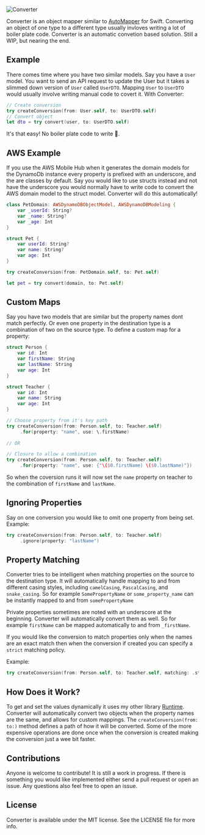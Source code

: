 ![Converter](https://github.com/wickwirew/Converter/blob/master/Resources/Converter.png)

Converter is an object mapper similar to [AutoMapper](https://github.com/AutoMapper/AutoMapper) for Swift. Converting an object of one type to a different type usually invloves writing a lot of boiler plate code. Converter is an automatic convetion based solution. Still a WIP, but nearing the end.

## Example
There comes time where you have two similar models. Say you have a `User` model. You want to send an API request to update the User but it takes a slimmed down version of `User` called `UserDTO`. Mapping `User` to `UserDTO` would usually involve writing manual code to covert it. With Converter:
```swift
// Create conversion
try createConversion(from: User.self, to: UserDTO.self)
// Convert object
let dto = try convert(user, to: UserDTO.self)
```
It's that easy! No boiler plate code to write 🎉.

## AWS Example
If you use the AWS Mobile Hub when it generates the domain models for the DynamoDb instance every property is prefixed with an underscore, and the are classes by default. Say you would like to use structs instead and not have the underscore you would normally have to write code to convert the AWS domain model to the struct model. Converter will do this automatically!
```swift
class PetDomain: AWSDynamoDBObjectModel, AWSDynamoDBModeling { 
    var _userId: String?
    var _name: String?
    var _age: Int
}

struct Pet { 
    var userId: String?
    var name: String?
    var age: Int
}

try createConversion(from: PetDomain.self, to: Pet.self)

let pet = try convert(domain, to: Pet.self)
```

## Custom Maps
Say you have two models that are similar but the property names dont match perfectly. Or even one property in the destination type is a combination of two on the source type. To define a custom map for a property:
```swift
struct Person {
    var id: Int
    var firstName: String
    var lastName: String
    var age: Int
}

struct Teacher {
    var id: Int
    var name: String
    var age: Int
}

// Choose property from it's key path
try createConversion(from: Person.self, to: Teacher.self)
     .for(property: "name", use: \.firstName)
     
// OR

// Closure to allow a combination
try createConversion(from: Person.self, to: Teacher.self)
     .for(property: "name", use: {"\($0.firstName) \($0.lastName)"})
```
So when the coversion runs it will now set the `name` property on teacher to the combination of `firstName` and `lastName`.

## Ignoring Properties
Say on one conversion you would like to omit one property from being set. Example:
```swift
try createConversion(from: Person.self, to: Teacher.self)
     .ignore(property: "lastName")
```
## Property Matching
Converter tries to be intelligent when matching properties on the source to the destination type. It will automatically handle mapping to and from different casing styles, including `camelCasing`, `PascalCasing`, and `snake_casing`. So for example `SomePropertyName` or `some_property_name` can be instantly mapped to and from `somePropertyName`

Private properties sometimes are noted with an underscore at the beginning. Converter will automatically convert them as well. So for example `firstName` can be mapped automatically to and from `_firstName`. 

If you would like the conversion to match properties only when the names are an exact match then when the conversion if created you can specify a `strict` matching policy.

Example:
```swift
try createConversion(from: Person.self, to: Teacher.self, matching: .strict)
```

## How Does it Work?
To get and set the values dynamically it uses my other library [Runtime](https://github.com/wickwirew/Runtime). Converter will automatically convert two objects when the property names are the same, and allows for custom mappings. The `createConversion(from: to:)` method defines a path of how it will be converted. Some of the more expensive operations are done once when the conversion is created making the conversion just a wee bit faster.

## Contributions
Anyone is welcome to contribute! It is still a work in progress. If there is something you would like implemented either send a pull request or open an issue. Any questions also feel free to open an issue.

## License
Converter is available under the MIT license. See the LICENSE file for more info.
